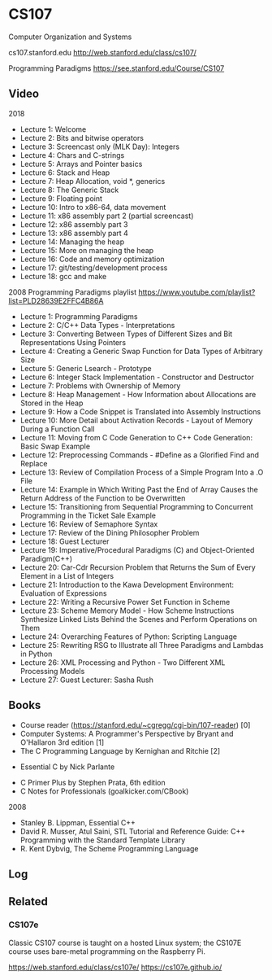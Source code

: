 CS107
=====

Computer Organization and Systems

cs107.stanford.edu
http://web.stanford.edu/class/cs107/

Programming Paradigms
https://see.stanford.edu/Course/CS107

## Video
2018
+ Lecture 1: Welcome
+ Lecture 2: Bits and bitwise operators 
+ Lecture 3: Screencast only (MLK Day): Integers
+ Lecture 4: Chars and C-strings
+ Lecture 5: Arrays and Pointer basics                                    
+ Lecture 6: Stack and Heap
+ Lecture 7: Heap Allocation, void \*, generics
+ Lecture 8: The Generic Stack
+ Lecture 9: Floating point
+ Lecture 10: Intro to x86-64, data movement
+ Lecture 11: x86 assembly part 2 (partial screencast)
+ Lecture 12: x86 assembly part 3
+ Lecture 13: x86 assembly part 4
+ Lecture 14: Managing the heap
+ Lecture 15: More on managing the heap
+ Lecture 16: Code and memory optimization
+ Lecture 17: git/testing/development process
+ Lecture 18: gcc and make

2008 Programming Paradigms playlist
https://www.youtube.com/playlist?list=PLD28639E2FFC4B86A

+ Lecture 1: Programming Paradigms
+ Lecture 2: C/C++ Data Types - Interpretations
+ Lecture 3: Converting Between Types of Different Sizes and Bit Representations Using Pointers
+ Lecture 4: Creating a Generic Swap Function for Data Types of Arbitrary Size
+ Lecture 5: Generic Lsearch - Prototype
+ Lecture 6: Integer Stack Implementation - Constructor and Destructor
+ Lecture 7: Problems with Ownership of Memory
+ Lecture 8: Heap Management - How Information about Allocations are Stored in the Heap
+ Lecture 9: How a Code Snippet is Translated into Assembly Instructions
+ Lecture 10: More Detail about Activation Records - Layout of Memory During a Function Call
+ Lecture 11: Moving from C Code Generation to C++ Code Generation: Basic Swap Example
+ Lecture 12: Preprocessing Commands - #Define as a Glorified Find and Replace
+ Lecture 13: Review of Compilation Process of a Simple Program Into a .O File
+ Lecture 14: Example in Which Writing Past the End of Array Causes the Return Address of the Function to be Overwritten
+ Lecture 15: Transitioning from Sequential Programming to Concurrent Programming in the Ticket Sale Example
+ Lecture 16: Review of Semaphore Syntax
+ Lecture 17: Review of the Dining Philosopher Problem
+ Lecture 18: Guest Lecturer
+ Lecture 19: Imperative/Procedural Paradigms (C) and Object-Oriented Paradigm(C++)
+ Lecture 20: Car-Cdr Recursion Problem that Returns the Sum of Every Element in a List of Integers
+ Lecture 21: Introduction to the Kawa Development Environment: Evaluation of Expressions
+ Lecture 22: Writing a Recursive Power Set Function in Scheme
+ Lecture 23: Scheme Memory Model - How Scheme Instructions Synthesize Linked Lists Behind the Scenes and Perform Operations on Them
+ Lecture 24: Overarching Features of Python: Scripting Language
+ Lecture 25: Rewriting RSG to Illustrate all Three Paradigms and Lambdas in Python
+ Lecture 26: XML Processing and Python - Two Different XML Processing Models
+ Lecture 27: Guest Lecturer: Sasha Rush

## Books
- Course reader (https://stanford.edu/~cgregg/cgi-bin/107-reader)                   [0]
- Computer Systems: A Programmer's Perspective by Bryant and O'Hallaron 3rd edition [1]
- The C Programming Language by Kernighan and Ritchie                               [2]
+ Essential C by Nick Parlante
- C Primer Plus by Stephen Prata, 6th edition
- C Notes for Professionals (goalkicker.com/CBook)

2008
- Stanley B. Lippman, Essential C++
- David R. Musser, Atul Saini, STL Tutorial and Reference Guide: C++ Programming with the Standard Template Library
- R. Kent Dybvig, The Scheme Programming Language

## Log

## Related

### CS107e
Classic CS107 course is taught on a hosted Linux system; the CS107E course uses bare-metal
programming on the Raspberry Pi.

https://web.stanford.edu/class/cs107e/
https://cs107e.github.io/
